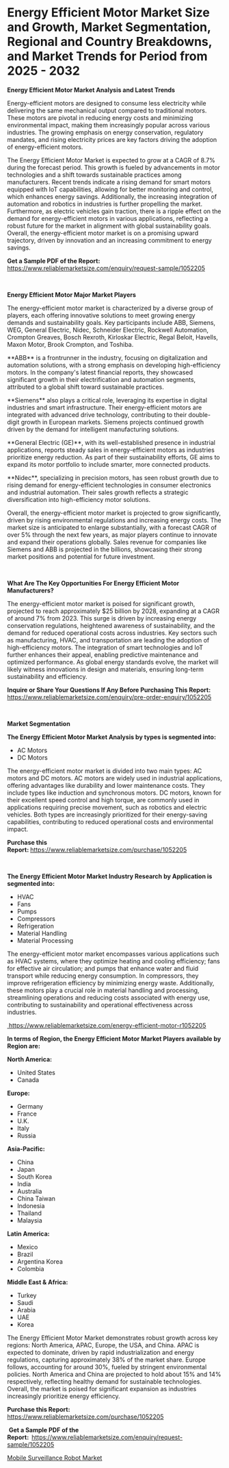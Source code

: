 <p><h1>Energy Efficient Motor Market Size and Growth, Market Segmentation, Regional and Country Breakdowns, and Market Trends for Period from 2025 -  2032</h1></p><p><strong>Energy Efficient Motor Market Analysis and Latest Trends</strong></p>
<p><p>Energy-efficient motors are designed to consume less electricity while delivering the same mechanical output compared to traditional motors. These motors are pivotal in reducing energy costs and minimizing environmental impact, making them increasingly popular across various industries. The growing emphasis on energy conservation, regulatory mandates, and rising electricity prices are key factors driving the adoption of energy-efficient motors.</p><p>The Energy Efficient Motor Market is expected to grow at a CAGR of 8.7% during the forecast period. This growth is fueled by advancements in motor technologies and a shift towards sustainable practices among manufacturers. Recent trends indicate a rising demand for smart motors equipped with IoT capabilities, allowing for better monitoring and control, which enhances energy savings. Additionally, the increasing integration of automation and robotics in industries is further propelling the market. Furthermore, as electric vehicles gain traction, there is a ripple effect on the demand for energy-efficient motors in various applications, reflecting a robust future for the market in alignment with global sustainability goals. Overall, the energy-efficient motor market is on a promising upward trajectory, driven by innovation and an increasing commitment to energy savings.</p></p>
<p><strong>Get a Sample PDF of the Report:&nbsp;</strong> <a href="https://www.reliablemarketsize.com/enquiry/request-sample/1052205?utm_campaign=3537&utm_medium=2&utm_source=Github&utm_content=ia&utm_term=10042025&utm_id=energy-efficient-motor">https://www.reliablemarketsize.com/enquiry/request-sample/1052205</a></p>
<p>&nbsp;</p>
<p><strong>Energy Efficient Motor Major Market Players</strong></p>
<p><p>The energy-efficient motor market is characterized by a diverse group of players, each offering innovative solutions to meet growing energy demands and sustainability goals. Key participants include ABB, Siemens, WEG, General Electric, Nidec, Schneider Electric, Rockwell Automation, Crompton Greaves, Bosch Rexroth, Kirloskar Electric, Regal Beloit, Havells, Maxon Motor, Brook Crompton, and Toshiba.</p><p>**ABB** is a frontrunner in the industry, focusing on digitalization and automation solutions, with a strong emphasis on developing high-efficiency motors. In the company's latest financial reports, they showcased significant growth in their electrification and automation segments, attributed to a global shift toward sustainable practices. </p><p>**Siemens** also plays a critical role, leveraging its expertise in digital industries and smart infrastructure. Their energy-efficient motors are integrated with advanced drive technology, contributing to their double-digit growth in European markets. Siemens projects continued growth driven by the demand for intelligent manufacturing solutions.</p><p>**General Electric (GE)**, with its well-established presence in industrial applications, reports steady sales in energy-efficient motors as industries prioritize energy reduction. As part of their sustainability efforts, GE aims to expand its motor portfolio to include smarter, more connected products.</p><p>**Nidec**, specializing in precision motors, has seen robust growth due to rising demand for energy-efficient technologies in consumer electronics and industrial automation. Their sales growth reflects a strategic diversification into high-efficiency motor solutions.</p><p>Overall, the energy-efficient motor market is projected to grow significantly, driven by rising environmental regulations and increasing energy costs. The market size is anticipated to enlarge substantially, with a forecast CAGR of over 5% through the next few years, as major players continue to innovate and expand their operations globally. Sales revenue for companies like Siemens and ABB is projected in the billions, showcasing their strong market positions and potential for future investment.</p></p>
<p>&nbsp;</p>
<p><strong>What Are The Key Opportunities For Energy Efficient Motor Manufacturers?</strong></p>
<p><p>The energy-efficient motor market is poised for significant growth, projected to reach approximately $25 billion by 2028, expanding at a CAGR of around 7% from 2023. This surge is driven by increasing energy conservation regulations, heightened awareness of sustainability, and the demand for reduced operational costs across industries. Key sectors such as manufacturing, HVAC, and transportation are leading the adoption of high-efficiency motors. The integration of smart technologies and IoT further enhances their appeal, enabling predictive maintenance and optimized performance. As global energy standards evolve, the market will likely witness innovations in design and materials, ensuring long-term sustainability and efficiency.</p></p>
<p><strong>Inquire or Share Your Questions If Any Before Purchasing This Report:</strong> <a href="https://www.reliablemarketsize.com/enquiry/pre-order-enquiry/1052205?utm_campaign=3537&utm_medium=2&utm_source=Github&utm_content=ia&utm_term=10042025&utm_id=energy-efficient-motor">https://www.reliablemarketsize.com/enquiry/pre-order-enquiry/1052205</a></p>
<p>&nbsp;</p>
<p><strong>Market Segmentation</strong></p>
<p><strong>The Energy Efficient Motor Market Analysis by types is segmented into:</strong></p>
<p><ul><li>AC Motors</li><li>DC Motors</li></ul></p>
<p><p>The energy-efficient motor market is divided into two main types: AC motors and DC motors. AC motors are widely used in industrial applications, offering advantages like durability and lower maintenance costs. They include types like induction and synchronous motors. DC motors, known for their excellent speed control and high torque, are commonly used in applications requiring precise movement, such as robotics and electric vehicles. Both types are increasingly prioritized for their energy-saving capabilities, contributing to reduced operational costs and environmental impact.</p></p>
<p><strong>Purchase this Report:&nbsp;</strong><a href="https://www.reliablemarketsize.com/purchase/1052205?utm_campaign=3537&utm_medium=2&utm_source=Github&utm_content=ia&utm_term=10042025&utm_id=energy-efficient-motor">https://www.reliablemarketsize.com/purchase/1052205</a></p>
<p>&nbsp;</p>
<p><strong>The Energy Efficient Motor Market Industry Research by Application is segmented into:</strong></p>
<p><ul><li>HVAC</li><li>Fans</li><li>Pumps</li><li>Compressors</li><li>Refrigeration</li><li>Material Handling</li><li>Material Processing</li></ul></p>
<p><p>The energy-efficient motor market encompasses various applications such as HVAC systems, where they optimize heating and cooling efficiency; fans for effective air circulation; and pumps that enhance water and fluid transport while reducing energy consumption. In compressors, they improve refrigeration efficiency by minimizing energy waste. Additionally, these motors play a crucial role in material handling and processing, streamlining operations and reducing costs associated with energy use, contributing to sustainability and operational effectiveness across industries.</p></p>
<p><a href="https://www.reliablemarketsize.com/energy-efficient-motor-r1052205?utm_campaign=3537&utm_medium=2&utm_source=Github&utm_content=ia&utm_term=10042025&utm_id=energy-efficient-motor">&nbsp;https://www.reliablemarketsize.com/energy-efficient-motor-r1052205</a></p>
<p><strong>In terms of Region, the Energy Efficient Motor Market Players available by Region are:</strong></p>
<p>
    <p> <strong> North America: </strong>
        <ul>
            <li>United States</li>
            <li>Canada</li>
        </ul>
        </p> 
    <p> <strong> Europe: </strong>
        <ul>
            <li>Germany</li>
            <li>France</li>
            <li>U.K.</li>
            <li>Italy</li>
            <li>Russia</li>
        </ul>
        </p> 
    <p> <strong> Asia-Pacific: </strong>
        <ul>
            <li>China</li>
            <li>Japan</li>
            <li>South Korea</li>
            <li>India</li>
            <li>Australia</li>
            <li>China Taiwan</li>
            <li>Indonesia</li>
            <li>Thailand</li>
            <li>Malaysia</li>
        </ul>
        </p> 
    <p> <strong> Latin America: </strong>
        <ul>
            <li>Mexico</li>
            <li>Brazil</li>
            <li>Argentina Korea</li>
            <li>Colombia</li>
        </ul>
        </p> 
    <p> <strong> Middle East & Africa: </strong>
        <ul>
            <li>Turkey</li>
            <li>Saudi</li>
            <li>Arabia</li>
            <li>UAE</li>
            <li>Korea</li>
        </ul>
    </p>
    </p>
<p><p>The Energy Efficient Motor Market demonstrates robust growth across key regions: North America, APAC, Europe, the USA, and China. APAC is expected to dominate, driven by rapid industrialization and energy regulations, capturing approximately 38% of the market share. Europe follows, accounting for around 30%, fueled by stringent environmental policies. North America and China are projected to hold about 15% and 14% respectively, reflecting healthy demand for sustainable technologies. Overall, the market is poised for significant expansion as industries increasingly prioritize energy efficiency.</p></p>
<p><strong>Purchase this Report: </strong><a href="https://www.reliablemarketsize.com/purchase/1052205?utm_campaign=3537&utm_medium=2&utm_source=Github&utm_content=ia&utm_term=10042025&utm_id=energy-efficient-motor">https://www.reliablemarketsize.com/purchase/1052205</a></p>
<p>&nbsp;<strong>Get a Sample PDF of the Report:&nbsp;&nbsp;</strong><a href="https://www.reliablemarketsize.com/enquiry/request-sample/1052205?utm_campaign=3537&utm_medium=2&utm_source=Github&utm_content=ia&utm_term=10042025&utm_id=energy-efficient-motor">https://www.reliablemarketsize.com/enquiry/request-sample/1052205</a></p>
<p><strong></strong></p>
<p><p><a href="https://github.com/mismannely/Market-Research-Report-List-1/blob/main/mobile-surveillance-robot-market.md?utm_campaign=3537&utm_medium=2&utm_source=Github&utm_content=ia&utm_term=10042025&utm_id=energy-efficient-motor">Mobile Surveillance Robot Market</a></p></p>